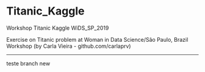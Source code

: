 ﻿# Titanic_Kaggle
Workshop Titanic Kaggle WiDS_SP_2019

Exercise on Titanic problem at Woman in Data Science/São Paulo, Brazil Workshop
(by Carla Vieira - github.com/carlaprv)

___________
teste branch new